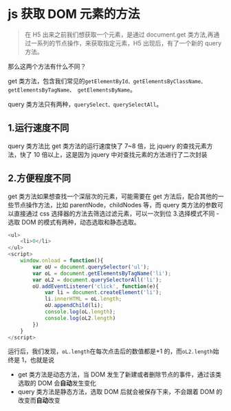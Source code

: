 # js 获取 DOM 元素的方法

> 在 H5 出来之前我们想获取一个元素，是通过 document.get 类方法,再通过一系列的节点操作，来获取指定元素，H5 出现后，有了一个新的 query 方法。

那么这两个方法有什么不同？

get 类方法，包含我们常见的`getElementById、getElementsByClassName、 getElementsByTagName、 getElementsByName`。

query 类方法只有两种，`querySelect、querySelectAll`。

## 1.运行速度不同

query 类方法比 get 类方法的运行速度快了 7~8 倍，比 jquery 的查找元素方法，快了 10 倍以上，这是因为 jquery 中对查找元素的方法进行了二次封装

## 2.方便程度不同

get 类方法如果想查找一个深层次的元素，可能需要在 get 方法后，配合其他的一些节点操作方法，比如 parentNode，childNodes 等，而 query 类方法的参数可以直接通过 css 选择器的方法去筛选过滤元素，可以一次到位 3.选择模式不同 -
选取 DOM 的模式有两种，动态选取和静态选取。

```js
<ul>
    <li>0</li>
</ul>
<script>
    window.onload = function(){
        var oU = document.querySelector('ul');
        var oL = document.getElementsByTagName('li');
        var oL2 = document.querySelectorAll('li');
        oU.addEventListener('click', function(e){
            var li = document.createElement('li');
            li.innerHTML = oL.length;
            oU.appendChild(li);
            console.log(oL.length);
            console.log(oL2.length)
        })
    }
</script>
```

运行后，我们发现，`oL.length`在每次点击后的数值都是+1 的，而`oL2.length`始终是 1，也就是说

* get 类方法是动态方法，当 DOM 发生了新建或者删除节点的事件，通过该类选取的 DOM 会**自动**发生变化
* query 类方法是静态方法，选取 DOM 后就会被保存下来，不会跟着 DOM 的改变而**自动**改变
